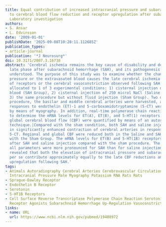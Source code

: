 ```yaml
---
title: Equal contribution of increased intracranial pressure and subarachnoid blood
  to cerebral blood flow reduction and receptor upregulation after subarachnoid hemorrhage.
  Laboratory investigation
authors:
- S. Ansar
- L. Edvinsson
date: '2009-01-01'
publishDate: '2025-09-08T10:28:11.112685Z'
publication_types:
- article-journal
publication: '*J Neurosurg*'
doi: 10.3171/2007.3.16738
abstract: 'Cerebral ischemia remains the key cause of disability and death in the
  late phase after subarachnoid hemorrhage (SAH), and its pathogenesis is still poorly
  understood. The purpose of this study was to examine whether the change in intracranial
  pressure or the extravasated blood causes the late cerebral ischemia and the upregulation
  of receptors or the cerebral vasoconstriction observed following SAH.|Rats were
  allocated to 1 of 3 experimental conditions: 1) cisternal injection of 250 microl
  blood (SAH Group), 2) cisternal injection of 250 microl NaCl (Saline Group), or
  3) the same procedure but without fluid injection (Sham Group). Two days after the
  procedure, the basilar and middle cerebral arteries were harvested, and contractile
  responses to endothelin (ET)-1 and 5-carboxamidotryptamine (5-CT) were investigated
  by means of myography. In addition, real-time polymerase chain reaction was used
  to determine the mRNA levels for ET(A), ET(B), and 5-HT(1) receptors. Regional and
  global cerebral blood flow (CBF) were quantified by means of an autoradiographic
  technique.|Compared with the sham condition, both SAH and saline injection resulted
  in significantly enhanced contraction of cerebral arteries in response to ET-1 and
  5-CT. Regional and global CBF were reduced both in the Saline and SAH groups compared
  with the Sham Group. The mRNA levels for ET(B) and 5-HT(1B) receptors were upregulated
  after SAH and saline injection compared with the sham procedure. The effects in
  all parameters were more pronounced for SAH than for saline injection.|This study
  revealed that both the elevation of intracranial pressure and subarachnoid blood
  per se contribute approximately equally to the late CBF reductions and receptor
  upregulation following SAH.'
tags:
- Animals Autoradiography Cerebral Arteries Cerebrovascular Circulation Endothelin-1
  Intracranial Pressure Male Myography Potassium RNA Rats Rats
- Sprague-Dawley Receptor
- Endothelin B Receptor
- Serotonin
- 5-HT1B Receptors
- Cell Surface Reverse Transcriptase Polymerase Chain Reaction Serotonin Serotonin
  Receptor Agonists Subarachnoid Hemorrhage Up-Regulation Vasoconstriction
links:
- name: URL
  url: https://www.ncbi.nlm.nih.gov/pubmed/19408972
---
```

